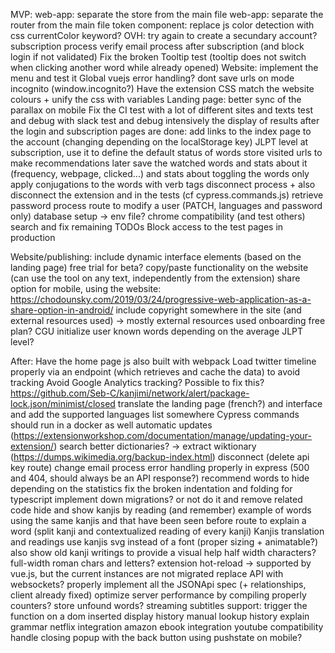 MVP:
    web-app: separate the store from the main file
    web-app: separate the router from the main file
    token component: replace js color detection with css currentColor keyword?
    OVH: try again to create a secundary account?
    subscription process
    verify email process after subscription (and block login if not validated)
    Fix the broken Tooltip test (tooltip does not switch when clicking another word while already opened)
    Website: implement the menu and test it
    Global vuejs error handling?
    dont save urls on mode incognito (window.incognito?)
    Have the extension CSS match the website colours + unify the css with variables
    Landing page: better sync of the parallax on mobile
    Fix the CI
    test with a lot of different sites and texts
    test and debug with slack
    test and debug intensively the display of results
    after the login and subscription pages are done: add links to the index page to the account (changing depending on the localStorage key)
    JLPT level at subscription, use it to define the default status of words
    store visited urls to make recommendations later
    save the watched words and stats about it (frequency, webpage, clicked...) and stats about toggling the words
    only apply conjugations to the words with verb tags
    disconnect process + also disconnect the extension and in the tests (cf cypress.commands.js)
    retrieve password process
    route to modify a user (PATCH, languages and password only)
    database setup -> env file?
    chrome compatibility (and test others)
    search and fix remaining TODOs
    Block access to the test pages in production

Website/publishing:
    include dynamic interface elements (based on the landing page)
    free trial for beta?
    copy/paste functionality on the website (can use the tool on any text, independently from the extension)
    share option for mobile, using the website: https://chodounsky.com/2019/03/24/progressive-web-application-as-a-share-option-in-android/
    include copyright somewhere in the site (and external resources used) -> mostly external resources used
    onboarding
    free plan?
    CGU
    initialize user known words depending on the average JLPT level?

After:
    Have the home page js also built with webpack
    Load twitter timeline properly via an endpoint (which retrieves and cache the data) to avoid tracking
    Avoid Google Analytics tracking?
    Possible to fix this? https://github.com/Seb-C/kanjimi/network/alert/package-lock.json/minimist/closed
    translate the landing page (french?) and interface and add the supported languages list somewhere
    Cypress commands should run in a docker as well
    automatic updates (https://extensionworkshop.com/documentation/manage/updating-your-extension/)
    search better dictionaries? -> extract wiktionary (https://dumps.wikimedia.org/backup-index.html)
    disconnect (delete api key route)
    change email process
    error handling properly in express (500 and 404, should always be an API response?)
    recommend words to hide depending on the statistics
    fix the broken indentation and folding for typescript
    implement down migrations? or not do it and remove related code
    hide and show kanjis by reading (and remember)
    example of words using the same kanjis and that have been seen before
    route to explain a word (split kanji and contextualized reading of every kanji)
    Kanjis translation and readings
    use kanjis svg instead of a font (proper sizing + animatable?)
    also show old kanji writings to provide a visual help
    half width characters? full-width roman chars and letters?
    extension hot-reload -> supported by vue.js, but the current instances are not migrated
    replace API with websockets?
    properly implement all the JSONApi spec (+ relationships, client already fixed)
    optimize server performance by compiling properly
    counters?
    store unfound words?
    streaming subtitles support: trigger the function on a dom inserted
    display history
    manual lookup history
    explain grammar
    netflix integration
    amazon ebook integration
    youtube compatibility
    handle closing popup with the back button using pushstate on mobile?
